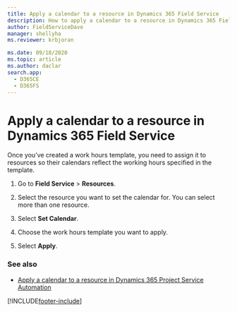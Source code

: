 ```yaml
---
title: Apply a calendar to a resource in Dynamics 365 Field Service
description: How to apply a calendar to a resource in Dynamics 365 Field Service
author: FieldServiceDave
manager: shellyha
ms.reviewer: krbjoran

ms.date: 09/18/2020
ms.topic: article
ms.author: daclar
search.app: 
  - D365CE
  - D365FS
---
```


# Apply a calendar to a resource in Dynamics 365 Field Service

Once you’ve created a work hours template, you need to assign it to resources so their calendars reflect the working hours specified in the template.  
  
1. Go to **Field Service** > **Resources**.  
  
2. Select the resource you want to set the calendar for. You can select more than one resource.  
  
3. Select **Set Calendar**.  
  
4. Choose the work hours template you want to apply.  
  
5. Select **Apply**.  
  
### See also

 - [Apply a calendar to a resource in Dynamics 365 Project Service Automation](/dynamics365/project-operations/psa/apply-calendar-resource)


[!INCLUDE[footer-include](../includes/footer-banner.md)]